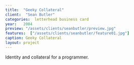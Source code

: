 ```yaml
---
title:  "Geeky Collateral"
client:  "Sean Butler"
categories:  letterhead business card
year:   2004
preview: "/assets/clients/seanbutler/preview.jpg"
features:  ["/assets/clients/seanbutler/feature01.jpg"]
caption: Geeky Collateral
layout: project            
---
```


Identity and collateral for a programmer.
